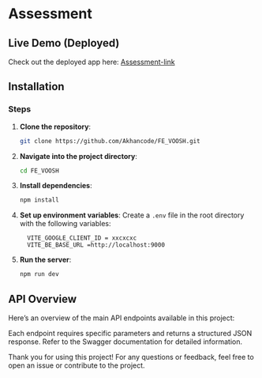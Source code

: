 # Assessment

## Live Demo (Deployed)
Check out the deployed app here: [Assessment-link](http://ec2-13-60-185-56.eu-north-1.compute.amazonaws.com)


## Installation

### Steps

1. **Clone the repository**:
    ```bash
    git clone https://github.com/Akhancode/FE_VOOSH.git
    ```

2. **Navigate into the project directory**:
    ```bash
    cd FE_VOOSH
    ```

3. **Install dependencies**:
    ```bash
    npm install
    ```

4. **Set up environment variables**: Create a `.env` file in the root directory with the following variables:
    ```plaintext
      VITE_GOOGLE_CLIENT_ID = xxcxcxc
      VITE_BE_BASE_URL =http://localhost:9000
    ```

5. **Run the server**:
    ```bash
    npm run dev
    ```

## API Overview
Here’s an overview of the main API endpoints available in this project:

Each endpoint requires specific parameters and returns a structured JSON response. Refer to the Swagger documentation for detailed information.


Thank you for using this project! For any questions or feedback, feel free to open an issue or contribute to the project.
